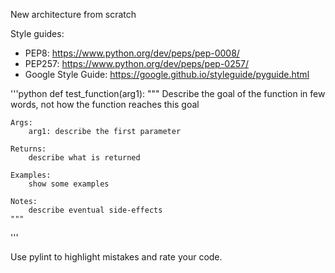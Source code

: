 New architecture from scratch

Style guides:
- PEP8: https://www.python.org/dev/peps/pep-0008/
- PEP257: https://www.python.org/dev/peps/pep-0257/
- Google Style Guide: https://google.github.io/styleguide/pyguide.html

'''python
def test_function(arg1):
    """
    Describe the goal of the function in few words, not how
    the function reaches this goal

    Args:
        arg1: describe the first parameter

    Returns:
        describe what is returned

    Examples:
        show some examples

    Notes:
        describe eventual side-effects
    """
'''

Use pylint to highlight mistakes and rate your code.
